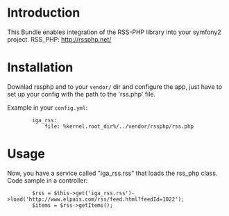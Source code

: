 Introduction
============

This Bundle enables integration of the RSS-PHP library into your symfony2 project.
RSS_PHP: http://rssphp.net/


Installation
============

Downlad rssphp and to your ``vendor/`` dir and configure the app, just have to set up your config with the path to the 'rss.php' file.

Example in your ``config.yml``:

            iga_rss:
                file: %kernel.root_dir%/../vendor/rssphp/rss.php
       



Usage
============

Now, you have a service called "iga_rss.rss" that loads the rss_php class.
Code sample in a controller:

            $rss = $this->get('iga_rss.rss')->load('http://www.elpais.com/rss/feed.html?feedId=1022');
            $items = $rss->getItems();
       

